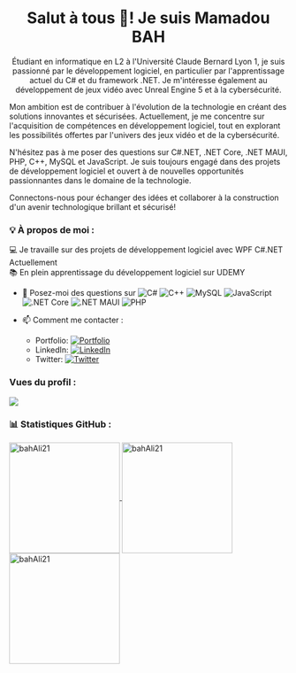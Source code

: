 <!DOCTYPE html>
<html lang="fr">
<head>
  <meta charset="UTF-8">
  <meta name="viewport" content="width=device-width, initial-scale=1.0">
</head>
<body>

<h1 align="center">Salut à tous 👋! Je suis Mamadou BAH</h1>
<p align="center"> 
Étudiant en informatique en L2 à l'Université Claude Bernard Lyon 1, je suis passionné par le développement logiciel, en particulier par l'apprentissage actuel du C# et du framework .NET. Je m'intéresse également au développement de jeux vidéo avec Unreal Engine 5 et à la cybersécurité.

Mon ambition est de contribuer à l'évolution de la technologie en créant des solutions innovantes et sécurisées. Actuellement, je me concentre sur l'acquisition de compétences en développement logiciel, tout en explorant les possibilités offertes par l'univers des jeux vidéo et de la cybersécurité.

N'hésitez pas à me poser des questions sur C#.NET, .NET Core, .NET MAUI, PHP, C++, MySQL et JavaScript. Je suis toujours engagé dans des projets de développement logiciel et ouvert à de nouvelles opportunités passionnantes dans le domaine de la technologie.

Connectons-nous pour échanger des idées et collaborer à la construction d'un avenir technologique brillant et sécurisé!</p>

### 💡 À propos de moi :

💻 Je travaille sur des projets de développement logiciel avec WPF C#.NET Actuellement<br>
📚 En plein apprentissage du développement logiciel sur UDEMY<br>

- 💬 Posez-moi des questions sur ![C#](https://img.shields.io/badge/c%23-%23239120.svg?style=for-the-badge&logo=c-sharp&logoColor=white) ![C++](https://img.shields.io/badge/c%2B%2B-%2300599C.svg?style=for-the-badge&logo=c%2B%2B&logoColor=white) ![MySQL](https://img.shields.io/badge/mysql-%2300f.svg?style=for-the-badge&logo=mysql&logoColor=white) ![JavaScript](https://img.shields.io/badge/javascript-%23323330.svg?style=for-the-badge&logo=javascript&logoColor=%23F7DF1E) ![.NET Core](https://img.shields.io/badge/.NET_Core-%23512BD4.svg?style=for-the-badge&logo=.net&logoColor=white) ![.NET MAUI](https://img.shields.io/badge/.NET_MAUI-%23512BD4.svg?style=for-the-badge&logo=.net&logoColor=white) ![PHP](https://img.shields.io/badge/php-%23777BB4.svg?style=for-the-badge&logo=php&logoColor=white)


- 📫 Comment me contacter :
  - Portfolio: [![Portfolio](https://img.shields.io/badge/Portfolio-%2312100E.svg?style=for-the-badge&logo=github&logoColor=white)](https://bahali21.github.io/BAHMamadou/)
  - LinkedIn: [![LinkedIn](https://img.shields.io/badge/LinkedIn-%230077B5.svg?style=for-the-badge&logo=linkedin&logoColor=white)](https://www.linkedin.com/in/mamadou-bah-047979219/)
  - Twitter: [![Twitter](https://img.shields.io/badge/Twitter-%231DA1F2.svg?style=for-the-badge&logo=twitter&logoColor=white)](https://twitter.com/bahAli21)

### Vues du profil :
![](https://komarev.com/ghpvc/?username=bahAli21&label=PROFILE+VIEWS)

<!--
**bahAli21/bahAli21** is a ✨ _special_ ✨ repository because its `README.md` (this file) appears on your GitHub profile.

Here are some ideas to get you started:

- 🔭 I’m currently working on ...
- 🌱 I’m currently learning ...
- 👯 I’m looking to collaborate on ...
- 🤔 I’m looking for help with ...
- 💬 Ask me about ...
- 📫 How to reach me: ...
- 😄 Pronouns: ...
- ⚡ Fun fact: ...
-->
### 📊 Statistiques GitHub :
<a href="https://github.com/bahAli21">
  <img height=200 align="center" src="https://github-readme-stats.vercel.app/api?username=bahAli21&show_icons=true&locale=en&count_private=true&theme=dark" alt="bahAli21" />
</a>
<a href="https://github.com/bahAli21">
  <img height=200 align="center" src="https://github-readme-stats.vercel.app/api/top-langs?username=bahAli21&layout=pie&langs_count=10&card_width=320&theme=dark" alt="bahAli21" />
</a>
<a href="https://github.com/bahAli21">
  <img height="200" src="https://github-readme-streak-stats.herokuapp.com/?user=bahAli21&theme=dark" alt="bahAli21" />
</a>

</body>
</html>
